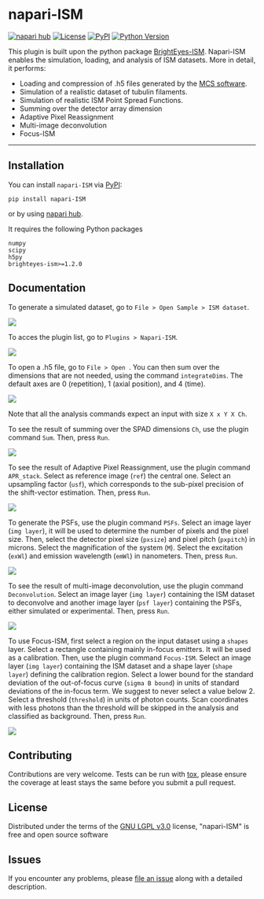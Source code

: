 # napari-ISM

[![napari hub](https://img.shields.io/endpoint?url=https://api.napari-hub.org/shields/napari-ISM)](https://napari-hub.org/plugins/napari-ISM)
[![License](https://img.shields.io/pypi/l/napari-ISM.svg?color=green)](https://github.com/VicidominiLab/napari-ISM/raw/main/LICENSE)
[![PyPI](https://img.shields.io/pypi/v/napari-ISM.svg?color=green)](https://pypi.org/project/napari-ISM)
[![Python Version](https://img.shields.io/pypi/pyversions/napari-ISM.svg?color=green)](https://python.org)


This plugin is built upon the python package [BrightEyes-ISM]. Napari-ISM enables the simulation, loading, and analysis of ISM datasets.
More in detail, it performs:

* Loading and compression of .h5 files generated by the [MCS software].
* Simulation of a realistic dataset of tubulin filaments.
* Simulation of realistic ISM Point Spread Functions.
* Summing over the detector array dimension
* Adaptive Pixel Reassignment
* Multi-image deconvolution
* Focus-ISM

----------------------------------

<!--
Don't miss the full getting started guide to set up your new package:
https://github.com/napari/cookiecutter-napari-plugin#getting-started

and review the napari docs for plugin developers:
https://napari.org/plugins/index.html
-->

## Installation

You can install `napari-ISM` via [PyPI]:

    pip install napari-ISM
    
or by using [napari hub].

It requires the following Python packages

    numpy
    scipy
    h5py
    brighteyes-ism>=1.2.0

## Documentation

To generate a simulated dataset, go to `File > Open Sample > ISM dataset`. 

![](https://github.com/VicidominiLab/napari-ISM/raw/main/docs/sample.png)

To acces the plugin list, go to `Plugins > Napari-ISM`.

![](https://github.com/VicidominiLab/napari-ISM/raw/main/docs/plugin_list.png)

To open a .h5 file, go to `File > Open `.
You can then sum over the dimensions that are not needed, using the command `integrateDims`.
The default axes are 0 (repetition), 1 (axial position), and 4 (time).

![](https://github.com/VicidominiLab/napari-ISM/raw/main/docs/file.png)

Note that all the analysis commands expect an input with size `X x Y X Ch`.

To see the result of summing over the SPAD dimensions `Ch`, use the plugin command `Sum`. Then, press `Run`.

![](https://github.com/VicidominiLab/napari-ISM/raw/main/docs/sum.png)

To see the result of Adaptive Pixel Reassignment, use the plugin command `APR_stack`.
Select as reference image (`ref`) the central one. Select an upsampling factor (`usf`), 
which corresponds to the sub-pixel precision of the shift-vector estimation. Then, press `Run`.

![](https://github.com/VicidominiLab/napari-ISM/raw/main/docs/apr.png)

To generate the PSFs, use the plugin command `PSFs`. Select an image layer (`img layer`), 
it will be used to determine the number of pixels and the pixel size.
Then, select the detector pixel size (`pxsize`) and pixel pitch (`pxpitch`) in microns.
Select the magnification of the system (`M`). Select the excitation (`exWl`) and emission wavelength (`emWl`) in nanometers.
Then, press `Run`.

![](https://github.com/VicidominiLab/napari-ISM/raw/main/docs/PSF.png)

To see the result of multi-image deconvolution, use the plugin command `Deconvolution`.
Select an image layer (`img layer`) containing the ISM dataset to deconvolve and another image layer (`psf layer`) containing the PSFs, either simulated or experimental.
Then, press `Run`.

![](https://github.com/VicidominiLab/napari-ISM/raw/main/docs/deconv.png)

To use Focus-ISM, first select a region on the input dataset using a `shapes` layer.
Select a rectangle containing mainly in-focus emitters. It will be used as a calibration.
Then, use the plugin command `Focus-ISM`. Select an image layer (`img layer`) containing the ISM dataset and a shape layer (`shape layer`) defining the calibration region.
Select a lower bound for the standard deviation of the out-of-focus curve (`sigma B bound`) in units of standard deviations of the in-focus term. We suggest to never select a value below 2.
Select a threshold (`threshold`) in units of photon counts. Scan coordinates with less photons than the threshold will be skipped in the analysis and classified as background. Then, press `Run`.

![](https://github.com/VicidominiLab/napari-ISM/raw/main/docs/shapes.png)

## Contributing

Contributions are very welcome. Tests can be run with [tox], please ensure
the coverage at least stays the same before you submit a pull request.

## License

Distributed under the terms of the [GNU LGPL v3.0] license,
"napari-ISM" is free and open source software

## Issues

If you encounter any problems, please [file an issue] along with a detailed description.

[napari]: https://github.com/napari/napari
[Cookiecutter]: https://github.com/audreyr/cookiecutter
[@napari]: https://github.com/napari
[MIT]: http://opensource.org/licenses/MIT
[BSD-3]: http://opensource.org/licenses/BSD-3-Clause
[GNU GPL v3.0]: http://www.gnu.org/licenses/gpl-3.0.txt
[GNU LGPL v3.0]: http://www.gnu.org/licenses/lgpl-3.0.txt
[Apache Software License 2.0]: http://www.apache.org/licenses/LICENSE-2.0
[Mozilla Public License 2.0]: https://www.mozilla.org/media/MPL/2.0/index.txt
[cookiecutter-napari-plugin]: https://github.com/napari/cookiecutter-napari-plugin

[file an issue]: https://github.com/VicidominiLab/napari-ISM/issues

[napari hub]: https://www.napari-hub.org/plugins/napari-ISM
[napari]: https://github.com/napari/napari
[tox]: https://tox.readthedocs.io/en/latest/
[pip]: https://pypi.org/project/pip/
[PyPI]: https://pypi.org/project/napari-ISM/

[BrightEyes-ISM]: https://github.com/VicidominiLab/BrightEyes-ISM
[MCS software]: https://github.com/VicidominiLab/BrightEyes-MCS